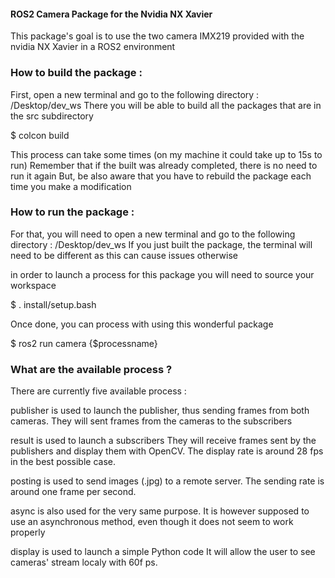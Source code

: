 #### ROS2 Camera Package for the Nvidia NX Xavier

This package's goal is to use the two camera IMX219 provided with the nvidia NX Xavier in a ROS2 environment

### How to build the package :

First, open a new terminal and go to the following directory : /Desktop/dev_ws
There you will be able to build all the packages that are in the src subdirectory

$ colcon build

This process can take some times (on my machine it could take up to 15s to run)
Remember that if the built was already completed, there is no need to run it again
But, be also aware that you have to rebuild the package each time you make a modification

### How to run the package :

For that, you will need to open a new terminal and go to the following directory : /Desktop/dev_ws
If you just built the package, the terminal will need to be different as this can cause issues otherwise

in order to launch a process for this package you will need to source your workspace

$ . install/setup.bash

Once done, you can process with using this wonderful package

$ ros2 run camera {$processname}

### What are the available process ?

There are currently five available process :

publisher is used to launch the publisher, thus sending frames from both cameras.
They will sent frames from the cameras to the subscribers

result is used to launch a subscribers
They will receive frames sent by the publishers and display them with OpenCV.
The display rate is around 28 fps in the best possible case.

posting is used to send images (.jpg) to a remote server.
The sending rate is around one frame per second.

async is also used for the very same purpose.
It is however supposed to use an asynchronous method, even though it does not seem to work properly

display is used to launch a simple Python code
It will allow the user to see cameras' stream localy with 60f ps.
